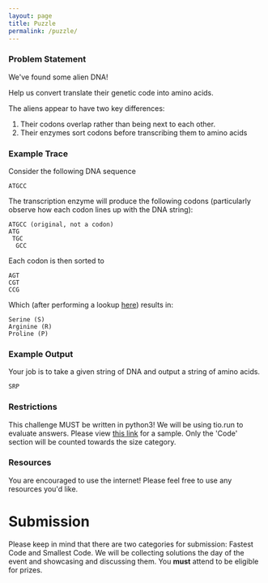 ```yaml
---
layout: page
title: Puzzle
permalink: /puzzle/
---
```


### Problem Statement

We've found some alien DNA!

Help us convert translate their genetic code into amino acids.

The aliens appear to have two key differences:

1. Their codons overlap rather than being next to each other.
2. Their enzymes sort codons before transcribing them to amino acids

### Example Trace
Consider the following DNA sequence

```
ATGCC
```

The transcription enzyme will produce the following codons (particularly observe how each codon lines up with the DNA string):

```
ATGCC (original, not a codon)
ATG
 TGC
  GCC
```

Each codon is then sorted to

```
AGT
CGT
CCG
```

Which (after performing a lookup [here](https://en.wikipedia.org/wiki/DNA_codon_table)) results in:

```
Serine (S)
Arginine (R)
Proline (P)
```

### Example Output
Your job is to take a given string of DNA and output a string of amino acids.

```
SRP
```
### Restrictions
This challenge MUST be written in python3! We will be using tio.run to evaluate answers. Please view [this link](https://tio.run/##ZVHLTsMwELz7K1buoYlURSBuSDlUIHpDCHpBCFWm2SSGeB3ZG0r4@WDnQQ@9OJtdz8zOuO25tnQzDCt4sQahauyHajwYXdUMlYUaHQofRodpBDnI3XxJOaQ1g2pOqvfANYK3TcfakhRiBa@2c1B2dIydwIV@YiuwBHaKfGmdSX7SWwEgpYSHi6uxHYYOuXME66IzpgfPTlO1HrRprWMIRIU1Yv7zvRejQIWETjEeNLUdJ/Sv8jySheVnIjhaYqUplmpmA81oPJQulN@q6cI6J801NEhV@NC81zzK4U1u5QbkPh67eNzJ9/PeUmafVlMycWfH2uoj@mRCb@ArpzSNee2QxxBnFVtCDPD@cQtembZBQUFKEyfBZOa50JQ5VEWyoCfDZxMTKvJ4/YtAIlLll8lE9H55j2A9alhonWXU5MVSBOj51QLViHsKEfKIKYEw2PLK9aHfxn6yQNPh@uoP) for a sample.
Only the 'Code' section will be counted towards the size category.

### Resources
You are encouraged to use the internet! Please feel free to use any resources you'd like.

# Submission
Please keep in mind that there are two categories for submission: Fastest Code and Smallest Code. We will be collecting solutions the day of the event and showcasing and discussing them. You <b>must</b> attend to be eligible for prizes.